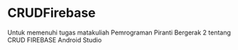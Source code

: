 # CRUDFirebase
Untuk memenuhi tugas matakuliah Pemrograman Piranti Bergerak 2 tentang CRUD FIREBASE Android Studio
